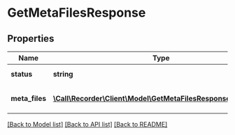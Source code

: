 # GetMetaFilesResponse

## Properties
Name | Type | Description | Notes
------------ | ------------- | ------------- | -------------
**status** | **string** |  | [default to '']
**meta_files** | [**\Call\Recorder\Client\Model\GetMetaFilesResponseMetaFiles[]**](GetMetaFilesResponseMetaFiles.md) |  | [optional] [default to '']

[[Back to Model list]](../README.md#documentation-for-models) [[Back to API list]](../README.md#documentation-for-api-endpoints) [[Back to README]](../README.md)


